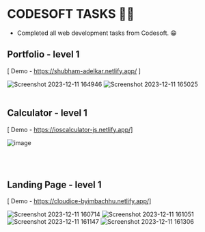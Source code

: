 # CODESOFT TASKS 🚀🔥

 - Completed all web development tasks from Codesoft. 😁

## Portfolio - level 1

[ Demo - https://shubham-adelkar.netlify.app/ ]

![Screenshot 2023-12-11 164946](https://github.com/ShubhamAdelkar/CODESOFT/assets/117031893/87c2a5f4-a40e-4261-b9d9-72d6d725cd4a)
![Screenshot 2023-12-11 165025](https://github.com/ShubhamAdelkar/CODESOFT/assets/117031893/ecbc73fb-425a-44fe-8b80-9928d50e5666)
<br>
<br>


## Calculator - level 1

[ Demo - https://ioscalculator-js.netlify.app/]

![image](https://github.com/ShubhamAdelkar/CODESOFT/assets/117031893/38809304-4e23-40c3-828c-e0255de8a815)

<br>
<br>

## Landing Page - level 1

[ Demo - https://cloudice-byimbachhu.netlify.app/]

![Screenshot 2023-12-11 160714](https://github.com/ShubhamAdelkar/CODESOFT/assets/117031893/28d02298-cc76-4917-bc4e-18ad5f97fb2e)
![Screenshot 2023-12-11 161051](https://github.com/ShubhamAdelkar/CODESOFT/assets/117031893/341c28f8-0349-4bd6-ae51-825120da8471)
![Screenshot 2023-12-11 161147](https://github.com/ShubhamAdelkar/CODESOFT/assets/117031893/64f615bd-8e21-4385-8c87-b2fc535ac3b4)
![Screenshot 2023-12-11 161306](https://github.com/ShubhamAdelkar/CODESOFT/assets/117031893/68d2bdb3-942f-4e0d-9ed8-6bc6ac350f16)




